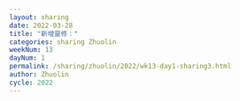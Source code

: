 ```yaml
---
layout: sharing
date: 2022-03-28
title: "新增靈修："
categories: sharing Zhuolin
weekNum: 13
dayNum: 1
permalink: /sharing/zhuolin/2022/wk13-day1-sharing3.html
author: Zhuolin
cycle: 2022
---
```

